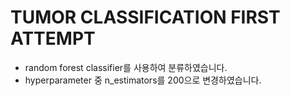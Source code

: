 # TUMOR CLASSIFICATION FIRST ATTEMPT
*   random forest classifier를 사용하여 분류하였습니다.
*   hyperparameter 중 n_estimators를 200으로 변경하였습니다.
